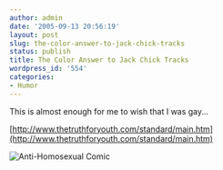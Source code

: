 ```yaml
---
author: admin
date: '2005-09-13 20:56:19'
layout: post
slug: the-color-answer-to-jack-chick-tracks
status: publish
title: The Color Answer to Jack Chick Tracks
wordpress_id: '554'
categories:
- Humor
---
```


This is almost enough for me to wish that I was gay...

[http://www.thetruthforyouth.com/standard/main.htm](http://www.thetruthforyouth.com/standard/main.htm)

![Anti-Homosexual
Comic](http://www.thetruthforyouth.com/NEW%20Comics/bw/images/BTW_6.jpg "Anti-Homosexual Comic")
